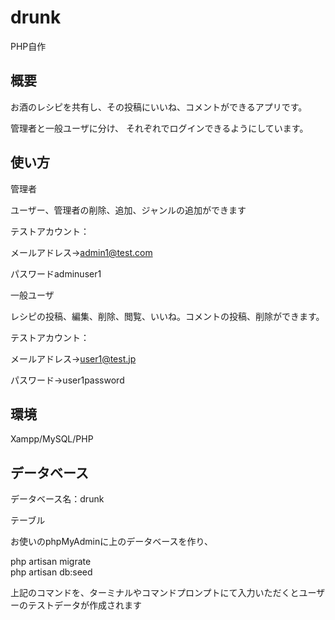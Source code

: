 # drunk
PHP自作

## 概要
お酒のレシピを共有し、その投稿にいいね、コメントができるアプリです。

管理者と一般ユーザに分け、
それぞれでログインできるようにしています。

## 使い方
管理者

ユーザー、管理者の削除、追加、ジャンルの追加ができます

テストアカウント：

メールアドレス→admin1@test.com

パスワードadminuser1

一般ユーザ

レシピの投稿、編集、削除、閲覧、いいね。コメントの投稿、削除ができます。

テストアカウント：

メールアドレス→user1@test.jp

パスワード→user1password

## 環境
Xampp/MySQL/PHP

## データベース

データベース名：drunk 

テーブル

お使いのphpMyAdminに上のデータベースを作り、

php artisan migrate<br>
php artisan db:seed<br>

上記のコマンドを、ターミナルやコマンドプロンプトにて入力いただくとユーザーのテストデータが作成されます

